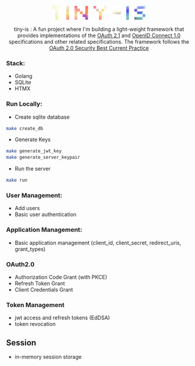 <div align="center">

<picture>
  <source media="(prefers-color-scheme: light)" srcset="/docs/logo.png">
  <img alt="tiny corp logo" src="/docs/logo.png" width="50%" height="50%">
</picture>

tiny-is : A fun project where I'm building a light-weight framework that provides implementations of the [OAuth 2.1](https://datatracker.ietf.org/doc/html/draft-ietf-oauth-v2-1-10) and [OpenID Connect 1.0](https://openid.net/specs/openid-connect-core-1_0.html) specifications and other related specifications. The framework follows the [OAuth 2.0 Security Best Current Practice](https://datatracker.ietf.org/doc/html/draft-ietf-oauth-security-topics)

</div>

### Stack:
- Golang
- SQLite
- HTMX

### Run Locally:

- Create sqlite database
```bash
make create_db
```
- Generate Keys
```bash
make generate_jwt_key
make generate_server_keypair
```

- Run the server
```bash
make run
```

### User Management:
- Add users
- Basic user authentication

### Application Management:
- Basic application management (client_id, client_secret, redirect_uris, grant_types)

### OAuth2.0
- Authorization Code Grant (with PKCE)
- Refresh Token Grant
- Client Credentials Grant

### Token Management
- jwt access and refresh tokens (EdDSA)
- token revocation

## Session
- in-memory session storage


